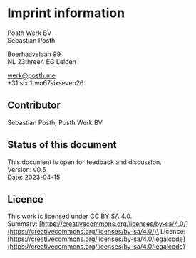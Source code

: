 # Imprint information

Posth Werk BV\
Sebastian Posth

Boerhaavelaan 99\
NL 23three4 EG Leiden

[werk@posth.me](mailto:werk@posth.me)\
\+31 six 1two67sixseven26

## Contributor

Sebastian Posth, Posth Werk BV

## Status of this document

This document is open for feedback and discussion.\
Version: v0.5\
Date: 2023-04-15

## Licence

This work is licensed under CC BY SA 4.0.\
Summary: [https://creativecommons.org/licenses/by-sa/4.0/](https://creativecommons.org/licenses/by-sa/4.0/)\
Licence: [https://creativecommons.org/licenses/by-sa/4.0/legalcode](https://creativecommons.org/licenses/by-sa/4.0/legalcode)
